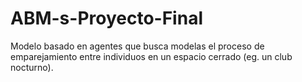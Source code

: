 # ABM-s-Proyecto-Final
Modelo basado en agentes que busca modelas el proceso de emparejamiento entre individuos en un espacio cerrado (eg. un club nocturno). 
